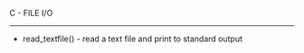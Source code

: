 


C - FILE I/O


---------------------------------------------------------


- read_textfile() - read a text file and print to standard output


